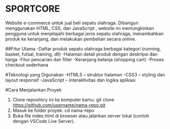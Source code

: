 # SPORTCORE
Website e-commerce untuk jual beli sepatu olahraga.
Dibangun menggunakan HTML, CSS, dan JavaScript , website ini memungkinkan pengguna untuk menjelajahi berbagai jenis sepatu olahraga, menambahkan produk ke keranjang, dan melakukan pembelian secara online.

##Fitur Utama
-Daftar produk sepatu olahraga berbagai kategori (running, basket, futsal, training, dll)
-Halaman detail produk dengan deskripsi dan harga
-Fitur pencarian dan filter
-Keranjang belanja (shopping cart)
-Proses checkout sederhana

#Teknologi yang Digunakan
-HTML5 – struktur halaman
-CSS3 – styling dan layout responsif
-JavaScript – interaktivitas dan logika aplikasi

#Cara Menjalankan Proyek
1. Clone repository ini ke komputer kamu:
git clone https://github.com/username/nama-repo.git
2. Masuk ke folder proyek:
cd nama-repo
3. Buka file index.html di browser
atau jalankan server lokal (contoh dengan VSCode Live Server).
